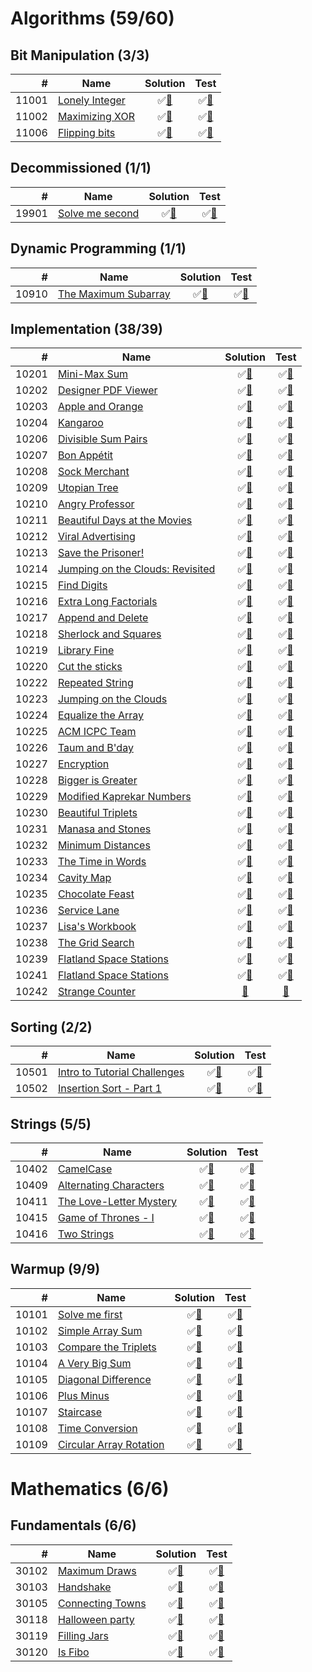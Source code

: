 # Algorithms (59/60)

## Bit Manipulation (3/3)

|     # | Name                    | Solution                          | Test                           |
|------:|-------------------------|:---------------------------------:|:------------------------------:|
| 11001 | [Lonely Integer][11001] | &#9989;[&#128190;][11001solution] | &#9989;[&#128190;][11001tests] |
| 11002 | [Maximizing XOR][11002] | &#9989;[&#128190;][11002solution] | &#9989;[&#128190;][11002tests] |
| 11006 | [Flipping bits][11006]  | &#9989;[&#128190;][11006solution] | &#9989;[&#128190;][11006tests] |

[11001]: https://www.hackerrank.com/challenges/lonely-integer
[11002]: https://www.hackerrank.com/challenges/maximizing-xor
[11006]: https://www.hackerrank.com/challenges/flipping-bits

[11001solution]: src/main/java/org/ck/hackerRank/algorithms/bitmanipulation/lonelyinteger/Solution.java
[11002solution]: src/main/java/org/ck/hackerRank/algorithms/bitmanipulation/maximisingxor/Solution.java
[11006solution]: src/main/java/org/ck/hackerRank/algorithms/bitmanipulation/flippingbits/Solution.java

[11001tests]: src/test/java/org/ck/hackerRank/algorithms/bitmanipulation/lonelyinteger/SolutionTest.java
[11002tests]: src/test/java/org/ck/hackerRank/algorithms/bitmanipulation/maximisingxor/SolutionTest.java
[11006tests]: src/test/java/org/ck/hackerRank/algorithms/bitmanipulation/flippingbits/SolutionTest.java


## Decommissioned (1/1)

|     # | Name                     | Solution                          | Test                           |
|------:|--------------------------|:---------------------------------:|:------------------------------:|
| 19901 | [Solve me second][19901] | &#9989;[&#128190;][19901solution] | &#9989;[&#128190;][19901tests] |

[19901]: https://www.hackerrank.com/challenges/solve-me-second

[19901solution]: src/main/java/org/ck/hackerRank/algorithms/decommissioned/solvemesecond/Solution.java

[19901tests]: src/test/java/org/ck/hackerRank/algorithms/decommissioned/solvemesecond/SolutionTest.java


## Dynamic Programming (1/1)

|     # | Name                          | Solution                          | Test                           |
|------:|-------------------------------|:---------------------------------:|:------------------------------:|
| 10910 | [The Maximum Subarray][10910] | &#9989;[&#128190;][10910solution] | &#9989;[&#128190;][10910tests] |

[10910]: https://www.hackerrank.com/challenges/maxsubarray

[10910solution]: src/main/java/org/ck/hackerRank/algorithms/dynamicprogramming/maxsubarray/Solution.java

[10910tests]: src/test/java/org/ck/hackerRank/algorithms/dynamicprogramming/maxsubarray/SolutionTest.java


## Implementation (38/39)

|     # | Name                                      | Solution                          | Test                           |
|------:|-------------------------------------------|:---------------------------------:|:------------------------------:|
| 10201 | [Mini-Max Sum][10201]                     | &#9989;[&#128190;][10201solution] | &#9989;[&#128190;][10201tests] |
| 10202 | [Designer PDF Viewer][10202]              | &#9989;[&#128190;][10202solution] | &#9989;[&#128190;][10202tests] |
| 10203 | [Apple and Orange][10203]                 | &#9989;[&#128190;][10203solution] | &#9989;[&#128190;][10203tests] |
| 10204 | [Kangaroo][10204]                         | &#9989;[&#128190;][10204solution] | &#9989;[&#128190;][10204tests] |
| 10206 | [Divisible Sum Pairs][10206]              | &#9989;[&#128190;][10206solution] | &#9989;[&#128190;][10206tests] |
| 10207 | [Bon Appétit][10207]                      | &#9989;[&#128190;][10207solution] | &#9989;[&#128190;][10207tests] |
| 10208 | [Sock Merchant][10208]                    | &#9989;[&#128190;][10208solution] | &#9989;[&#128190;][10208tests] |
| 10209 | [Utopian Tree][10209]                     | &#9989;[&#128190;][10209solution] | &#9989;[&#128190;][10209tests] |
| 10210 | [Angry Professor][10210]                  | &#9989;[&#128190;][10210solution] | &#9989;[&#128190;][10210tests] |
| 10211 | [Beautiful Days at the Movies][10211]     | &#9989;[&#128190;][10211solution] | &#9989;[&#128190;][10211tests] |
| 10212 | [Viral Advertising][10212]                | &#9989;[&#128190;][10212solution] | &#9989;[&#128190;][10212tests] |
| 10213 | [Save the Prisoner!][10213]               | &#9989;[&#128190;][10213solution] | &#9989;[&#128190;][10213tests] |
| 10214 | [Jumping on the Clouds: Revisited][10214] | &#9989;[&#128190;][10214solution] | &#9989;[&#128190;][10214tests] |
| 10215 | [Find Digits][10215]                      | &#9989;[&#128190;][10215solution] | &#9989;[&#128190;][10215tests] |
| 10216 | [Extra Long Factorials][10216]            | &#9989;[&#128190;][10216solution] | &#9989;[&#128190;][10216tests] |
| 10217 | [Append and Delete][10217]                | &#9989;[&#128190;][10217solution] | &#9989;[&#128190;][10217tests] |
| 10218 | [Sherlock and Squares][10218]             | &#9989;[&#128190;][10218solution] | &#9989;[&#128190;][10218tests] |
| 10219 | [Library Fine][10219]                     | &#9989;[&#128190;][10219solution] | &#9989;[&#128190;][10219tests] |
| 10220 | [Cut the sticks][10220]                   | &#9989;[&#128190;][10220solution] | &#9989;[&#128190;][10220tests] |
| 10222 | [Repeated String][10222]                  | &#9989;[&#128190;][10222solution] | &#9989;[&#128190;][10222tests] |
| 10223 | [Jumping on the Clouds][10223]            | &#9989;[&#128190;][10223solution] | &#9989;[&#128190;][10223tests] |
| 10224 | [Equalize the Array][10224]               | &#9989;[&#128190;][10224solution] | &#9989;[&#128190;][10224tests] |
| 10225 | [ACM ICPC Team][10225]                    | &#9989;[&#128190;][10225solution] | &#9989;[&#128190;][10225tests] |
| 10226 | [Taum and B'day][10226]                   | &#9989;[&#128190;][10226solution] | &#9989;[&#128190;][10226tests] |
| 10227 | [Encryption][10227]                       | &#9989;[&#128190;][10227solution] | &#9989;[&#128190;][10227tests] |
| 10228 | [Bigger is Greater][10228]                | &#9989;[&#128190;][10228solution] | &#9989;[&#128190;][10228tests] |
| 10229 | [Modified Kaprekar Numbers][10229]        | &#9989;[&#128190;][10229solution] | &#9989;[&#128190;][10229tests] |
| 10230 | [Beautiful Triplets][10230]               | &#9989;[&#128190;][10230solution] | &#9989;[&#128190;][10230tests] |
| 10231 | [Manasa and Stones][10231]                | &#9989;[&#128190;][10231solution] | &#9989;[&#128190;][10231tests] |
| 10232 | [Minimum Distances][10232]                | &#9989;[&#128190;][10232solution] | &#9989;[&#128190;][10232tests] |
| 10233 | [The Time in Words][10233]                | &#9989;[&#128190;][10233solution] | &#9989;[&#128190;][10233tests] |
| 10234 | [Cavity Map][10234]                       | &#9989;[&#128190;][10234solution] | &#9989;[&#128190;][10234tests] |
| 10235 | [Chocolate Feast][10235]                  | &#9989;[&#128190;][10235solution] | &#9989;[&#128190;][10235tests] |
| 10236 | [Service Lane][10236]                     | &#9989;[&#128190;][10236solution] | &#9989;[&#128190;][10236tests] |
| 10237 | [Lisa's Workbook][10237]                  | &#9989;[&#128190;][10237solution] | &#9989;[&#128190;][10237tests] |
| 10238 | [The Grid Search][10238]                  | &#9989;[&#128190;][10238solution] | &#9989;[&#128190;][10238tests] |
| 10239 | [Flatland Space Stations][10239]          | &#9989;[&#128190;][10239solution] | &#9989;[&#128190;][10239tests] |
| 10241 | [Flatland Space Stations][10241]          | &#9989;[&#128190;][10241solution] | &#9989;[&#128190;][10241tests] |
| 10242 | [Strange Counter][10242]                  | [&#128190;][10242solution]        | [&#128190;][10242tests]        |

[10201]: https://www.hackerrank.com/challenges/mini-max-sum
[10202]: https://www.hackerrank.com/challenges/designer-pdf-viewer
[10203]: https://www.hackerrank.com/challenges/apple-and-orange
[10204]: https://www.hackerrank.com/challenges/kangaroo
[10206]: https://www.hackerrank.com/challenges/divisible-sum-pairs
[10207]: https://www.hackerrank.com/challenges/bon-appetit
[10208]: https://www.hackerrank.com/challenges/sock-merchant
[10209]: https://www.hackerrank.com/challenges/utopian-tree
[10210]: https://www.hackerrank.com/challenges/angry-professor
[10211]: https://www.hackerrank.com/challenges/beautiful-days-at-the-movies
[10212]: https://www.hackerrank.com/challenges/strange-advertising
[10213]: https://www.hackerrank.com/challenges/save-the-prisoner
[10214]: https://www.hackerrank.com/challenges/jumping-on-the-clouds-revisited
[10215]: https://www.hackerrank.com/challenges/find-digits
[10216]: https://www.hackerrank.com/challenges/extra-long-factorials
[10217]: https://www.hackerrank.com/challenges/append-and-delete
[10218]: https://www.hackerrank.com/challenges/sherlock-and-squares
[10219]: https://www.hackerrank.com/challenges/library-fine
[10220]: https://www.hackerrank.com/challenges/cut-the-sticks
[10222]: https://www.hackerrank.com/challenges/repeated-string
[10223]: https://www.hackerrank.com/challenges/jumping-on-the-clouds
[10224]: https://www.hackerrank.com/challenges/equality-in-a-array
[10225]: https://www.hackerrank.com/challenges/acm-icpc-team
[10226]: https://www.hackerrank.com/challenges/taum-and-bday
[10227]: https://www.hackerrank.com/challenges/encryption
[10228]: https://www.hackerrank.com/challenges/bigger-is-greater
[10229]: https://www.hackerrank.com/challenges/kaprekar-numbers
[10230]: https://www.hackerrank.com/challenges/beautiful-triplets
[10231]: https://www.hackerrank.com/challenges/manasa-and-stones
[10232]: https://www.hackerrank.com/challenges/minimum-distances
[10233]: https://www.hackerrank.com/challenges/the-time-in-words
[10234]: https://www.hackerrank.com/challenges/cavity-map
[10235]: https://www.hackerrank.com/challenges/chocolate-feast
[10236]: https://www.hackerrank.com/challenges/service-lane
[10237]: https://www.hackerrank.com/challenges/lisa-workbook
[10238]: https://www.hackerrank.com/challenges/the-grid-search
[10239]: https://www.hackerrank.com/challenges/flatland-space-stations
[10241]: https://www.hackerrank.com/challenges/flatland-space-stations
[10242]: https://www.hackerrank.com/challenges/strange-code

[10201solution]: src/main/java/org/ck/hackerRank/algorithms/implementation/minimaxsum/Solution.java
[10202solution]: src/main/java/org/ck/hackerRank/algorithms/implementation/designerpdfviewer/Solution.java
[10203solution]: src/main/java/org/ck/hackerRank/algorithms/implementation/appleandorange/Solution.java
[10204solution]: src/main/java/org/ck/hackerRank/algorithms/implementation/kangaroo/Solution.java
[10206solution]: src/main/java/org/ck/hackerRank/algorithms/implementation/divisiblesumpairs/Solution.java
[10207solution]: src/main/java/org/ck/hackerRank/algorithms/implementation/bonappetit/Solution.java
[10208solution]: src/main/java/org/ck/hackerRank/algorithms/implementation/sockmerchant/Solution.java
[10209solution]: src/main/java/org/ck/hackerRank/algorithms/implementation/utopiantree/Solution.java
[10210solution]: src/main/java/org/ck/hackerRank/algorithms/implementation/angryprofessor/Solution.java
[10211solution]: src/main/java/org/ck/hackerRank/algorithms/implementation/beautifuldaysatthemovies/Solution.java
[10212solution]: src/main/java/org/ck/hackerRank/algorithms/implementation/viraladvertising/Solution.java
[10213solution]: src/main/java/org/ck/hackerRank/algorithms/implementation/savetheprisoner/Solution.java
[10214solution]: src/main/java/org/ck/hackerRank/algorithms/implementation/jumpingonthecloudsrevisited/Solution.java
[10215solution]: src/main/java/org/ck/hackerRank/algorithms/implementation/finddigits/Solution.java
[10216solution]: src/main/java/org/ck/hackerRank/algorithms/implementation/extralongfactorials/Solution.java
[10217solution]: src/main/java/org/ck/hackerRank/algorithms/implementation/appendanddelete/Solution.java
[10218solution]: src/main/java/org/ck/hackerRank/algorithms/implementation/sherlockandsquares/Solution.java
[10219solution]: src/main/java/org/ck/hackerRank/algorithms/implementation/libraryfine/Solution.java
[10220solution]: src/main/java/org/ck/hackerRank/algorithms/implementation/cutthesticks/Solution.java
[10222solution]: src/main/java/org/ck/hackerRank/algorithms/implementation/repeatedstring/Solution.java
[10223solution]: src/main/java/org/ck/hackerRank/algorithms/implementation/jumpingontheclouds/Solution.java
[10224solution]: src/main/java/org/ck/hackerRank/algorithms/implementation/equalizethearray/Solution.java
[10225solution]: src/main/java/org/ck/hackerRank/algorithms/implementation/acmicpcteam/Solution.java
[10226solution]: src/main/java/org/ck/hackerRank/algorithms/implementation/taumandbday/Solution.java
[10227solution]: src/main/java/org/ck/hackerRank/algorithms/implementation/encryption/Solution.java
[10228solution]: src/main/java/org/ck/hackerRank/algorithms/implementation/biggerisgreater/Solution.java
[10229solution]: src/main/java/org/ck/hackerRank/algorithms/implementation/modifiedkaprekarnumbers/Solution.java
[10230solution]: src/main/java/org/ck/hackerRank/algorithms/implementation/beautifultriplets/Solution.java
[10231solution]: src/main/java/org/ck/hackerRank/algorithms/implementation/manasaandstones/Solution.java
[10232solution]: src/main/java/org/ck/hackerRank/algorithms/implementation/minimumdistances/Solution.java
[10233solution]: src/main/java/org/ck/hackerRank/algorithms/implementation/thetimeinwords/Solution.java
[10234solution]: src/main/java/org/ck/hackerRank/algorithms/implementation/cavitymap/Solution.java
[10235solution]: src/main/java/org/ck/hackerRank/algorithms/implementation/chocolatefeast/Solution.java
[10236solution]: src/main/java/org/ck/hackerRank/algorithms/implementation/servicelane/Solution.java
[10237solution]: src/main/java/org/ck/hackerRank/algorithms/implementation/lisasworkbook/Solution.java
[10238solution]: src/main/java/org/ck/hackerRank/algorithms/implementation/thegridsearch/Solution.java
[10239solution]: src/main/java/org/ck/hackerRank/algorithms/implementation/flatlandspacestations/Solution.java
[10241solution]: src/main/java/org/ck/hackerRank/algorithms/implementation/happyladybugs/Solution.java
[10242solution]: src/main/java/org/ck/hackerRank/algorithms/implementation/strangecounter/Solution.java

[10201tests]: src/test/java/org/ck/hackerRank/algorithms/implementation/minimaxsum/SolutionTest.java
[10202tests]: src/test/java/org/ck/hackerRank/algorithms/implementation/designerpdfviewer/SolutionTest.java
[10203tests]: src/test/java/org/ck/hackerRank/algorithms/implementation/appleandorange/SolutionTest.java
[10204tests]: src/test/java/org/ck/hackerRank/algorithms/implementation/kangaroo/SolutionTest.java
[10206tests]: src/test/java/org/ck/hackerRank/algorithms/implementation/divisiblesumpairs/SolutionTest.java
[10207tests]: src/test/java/org/ck/hackerRank/algorithms/implementation/bonappetit/SolutionTest.java
[10208tests]: src/test/java/org/ck/hackerRank/algorithms/implementation/sockmerchant/SolutionTest.java
[10209tests]: src/test/java/org/ck/hackerRank/algorithms/implementation/utopiantree/SolutionTest.java
[10210tests]: src/test/java/org/ck/hackerRank/algorithms/implementation/angryprofessor/SolutionTest.java
[10211tests]: src/test/java/org/ck/hackerRank/algorithms/implementation/beautifuldaysatthemovies/SolutionTest.java
[10212tests]: src/test/java/org/ck/hackerRank/algorithms/implementation/viraladvertising/SolutionTest.java
[10213tests]: src/test/java/org/ck/hackerRank/algorithms/implementation/savetheprisoner/SolutionTest.java
[10214tests]: src/test/java/org/ck/hackerRank/algorithms/implementation/jumpingonthecloudsrevisited/SolutionTest.java
[10215tests]: src/test/java/org/ck/hackerRank/algorithms/implementation/finddigits/SolutionTest.java
[10216tests]: src/test/java/org/ck/hackerRank/algorithms/implementation/extralongfactorials/SolutionTest.java
[10217tests]: src/test/java/org/ck/hackerRank/algorithms/implementation/appendanddelete/SolutionTest.java
[10218tests]: src/test/java/org/ck/hackerRank/algorithms/implementation/sherlockandsquares/SolutionTest.java
[10219tests]: src/test/java/org/ck/hackerRank/algorithms/implementation/libraryfine/SolutionTest.java
[10220tests]: src/test/java/org/ck/hackerRank/algorithms/implementation/cutthesticks/SolutionTest.java
[10222tests]: src/test/java/org/ck/hackerRank/algorithms/implementation/repeatedstring/SolutionTest.java
[10223tests]: src/test/java/org/ck/hackerRank/algorithms/implementation/jumpingontheclouds/SolutionTest.java
[10224tests]: src/test/java/org/ck/hackerRank/algorithms/implementation/equalizethearray/SolutionTest.java
[10225tests]: src/test/java/org/ck/hackerRank/algorithms/implementation/acmicpcteam/SolutionTest.java
[10226tests]: src/test/java/org/ck/hackerRank/algorithms/implementation/taumandbday/SolutionTest.java
[10227tests]: src/test/java/org/ck/hackerRank/algorithms/implementation/encryption/SolutionTest.java
[10228tests]: src/test/java/org/ck/hackerRank/algorithms/implementation/biggerisgreater/SolutionTest.java
[10229tests]: src/test/java/org/ck/hackerRank/algorithms/implementation/modifiedkaprekarnumbers/SolutionTest.java
[10230tests]: src/test/java/org/ck/hackerRank/algorithms/implementation/beautifultriplets/SolutionTest.java
[10231tests]: src/test/java/org/ck/hackerRank/algorithms/implementation/manasaandstones/SolutionTest.java
[10232tests]: src/test/java/org/ck/hackerRank/algorithms/implementation/minimumdistances/SolutionTest.java
[10233tests]: src/test/java/org/ck/hackerRank/algorithms/implementation/thetimeinwords/SolutionTest.java
[10234tests]: src/test/java/org/ck/hackerRank/algorithms/implementation/cavitymap/SolutionTest.java
[10235tests]: src/test/java/org/ck/hackerRank/algorithms/implementation/chocolatefeast/SolutionTest.java
[10236tests]: src/test/java/org/ck/hackerRank/algorithms/implementation/servicelane/SolutionTest.java
[10237tests]: src/test/java/org/ck/hackerRank/algorithms/implementation/lisasworkbook/SolutionTest.java
[10238tests]: src/test/java/org/ck/hackerRank/algorithms/implementation/thegridsearch/SolutionTest.java
[10239tests]: src/test/java/org/ck/hackerRank/algorithms/implementation/flatlandspacestations/SolutionTest.java
[10241tests]: src/test/java/org/ck/hackerRank/algorithms/implementation/happyladybugs/SolutionTest.java
[10242tests]: src/test/java/org/ck/hackerRank/algorithms/implementation/strangecounter/SolutionTest.java


## Sorting (2/2)

|     # | Name                                  | Solution                          | Test                           |
|------:|---------------------------------------|:---------------------------------:|:------------------------------:|
| 10501 | [Intro to Tutorial Challenges][10501] | &#9989;[&#128190;][10501solution] | &#9989;[&#128190;][10501tests] |
| 10502 | [Insertion Sort - Part 1][10502]      | &#9989;[&#128190;][10502solution] | &#9989;[&#128190;][10502tests] |

[10501]: https://www.hackerrank.com/challenges/tutorial-intro
[10502]: https://www.hackerrank.com/challenges/insertionsort1

[10501solution]: src/main/java/org/ck/hackerRank/algorithms/sorting/intrototutorialchallenges/Solution.java
[10502solution]: src/main/java/org/ck/hackerRank/algorithms/sorting/insertionsortpart1/Solution.java

[10501tests]: src/test/java/org/ck/hackerRank/algorithms/sorting/intrototutorialchallenges/SolutionTest.java
[10502tests]: src/test/java/org/ck/hackerRank/algorithms/sorting/insertionsortpart1/SolutionTest.java


## Strings (5/5)

|     # | Name                             | Solution                          | Test                           |
|------:|----------------------------------|:---------------------------------:|:------------------------------:|
| 10402 | [CamelCase][10402]               | &#9989;[&#128190;][10402solution] | &#9989;[&#128190;][10402tests] |
| 10409 | [Alternating Characters][10409]  | &#9989;[&#128190;][10409solution] | &#9989;[&#128190;][10409tests] |
| 10411 | [The Love-Letter Mystery][10411] | &#9989;[&#128190;][10411solution] | &#9989;[&#128190;][10411tests] |
| 10415 | [Game of Thrones - I][10415]     | &#9989;[&#128190;][10415solution] | &#9989;[&#128190;][10415tests] |
| 10416 | [Two Strings][10416]             | &#9989;[&#128190;][10416solution] | &#9989;[&#128190;][10416tests] |

[10402]: https://www.hackerrank.com/challenges/camelcase
[10409]: https://www.hackerrank.com/challenges/alternating-characters
[10411]: https://www.hackerrank.com/challenges/the-love-letter-mystery
[10415]: https://www.hackerrank.com/challenges/game-of-thrones
[10416]: https://www.hackerrank.com/challenges/two-strings

[10402solution]: src/main/java/org/ck/hackerRank/algorithms/strings/camelcase/Solution.java
[10409solution]: src/main/java/org/ck/hackerRank/algorithms/strings/alternatingcharacters/Solution.java
[10411solution]: src/main/java/org/ck/hackerRank/algorithms/strings/thelovelettermystery/Solution.java
[10415solution]: src/main/java/org/ck/hackerRank/algorithms/strings/gameofthronesi/Solution.java
[10416solution]: src/main/java/org/ck/hackerRank/algorithms/strings/twostrings/Solution.java

[10402tests]: src/test/java/org/ck/hackerRank/algorithms/strings/camelcase/SolutionTest.java
[10409tests]: src/test/java/org/ck/hackerRank/algorithms/strings/alternatingcharacters/SolutionTest.java
[10411tests]: src/test/java/org/ck/hackerRank/algorithms/strings/thelovelettermystery/SolutionTest.java
[10415tests]: src/test/java/org/ck/hackerRank/algorithms/strings/gameofthronesi/SolutionTest.java
[10416tests]: src/test/java/org/ck/hackerRank/algorithms/strings/twostrings/SolutionTest.java


## Warmup (9/9)

|     # | Name                             | Solution                          | Test                           |
|------:|----------------------------------|:---------------------------------:|:------------------------------:|
| 10101 | [Solve me first][10101]          | &#9989;[&#128190;][10101solution] | &#9989;[&#128190;][10101tests] |
| 10102 | [Simple Array Sum][10102]        | &#9989;[&#128190;][10102solution] | &#9989;[&#128190;][10102tests] |
| 10103 | [Compare the Triplets][10103]    | &#9989;[&#128190;][10103solution] | &#9989;[&#128190;][10103tests] |
| 10104 | [A Very Big Sum][10104]          | &#9989;[&#128190;][10104solution] | &#9989;[&#128190;][10104tests] |
| 10105 | [Diagonal Difference][10105]     | &#9989;[&#128190;][10105solution] | &#9989;[&#128190;][10105tests] |
| 10106 | [Plus Minus][10106]              | &#9989;[&#128190;][10106solution] | &#9989;[&#128190;][10106tests] |
| 10107 | [Staircase][10107]               | &#9989;[&#128190;][10107solution] | &#9989;[&#128190;][10107tests] |
| 10108 | [Time Conversion][10108]         | &#9989;[&#128190;][10108solution] | &#9989;[&#128190;][10108tests] |
| 10109 | [Circular Array Rotation][10109] | &#9989;[&#128190;][10109solution] | &#9989;[&#128190;][10109tests] |

[10101]: https://www.hackerrank.com/challenges/solve-me-first
[10102]: https://www.hackerrank.com/challenges/simple-array-sum
[10103]: https://www.hackerrank.com/challenges/compare-the-triplets
[10104]: https://www.hackerrank.com/challenges/a-very-big-sum
[10105]: https://www.hackerrank.com/challenges/diagonal-difference
[10106]: https://www.hackerrank.com/challenges/plus-minus
[10107]: https://www.hackerrank.com/challenges/staircase
[10108]: https://www.hackerrank.com/challenges/time-conversion
[10109]: https://www.hackerrank.com/challenges/circular-array-rotation

[10101solution]: src/main/java/org/ck/hackerRank/algorithms/warmup/solvemefirst/Solution.java
[10102solution]: src/main/java/org/ck/hackerRank/algorithms/warmup/simplearraysum/Solution.java
[10103solution]: src/main/java/org/ck/hackerRank/algorithms/warmup/comparethetriplets/Solution.java
[10104solution]: src/main/java/org/ck/hackerRank/algorithms/warmup/averybigsum/Solution.java
[10105solution]: src/main/java/org/ck/hackerRank/algorithms/warmup/diagonaldifference/Solution.java
[10106solution]: src/main/java/org/ck/hackerRank/algorithms/warmup/plusminus/Solution.java
[10107solution]: src/main/java/org/ck/hackerRank/algorithms/warmup/staircase/Solution.java
[10108solution]: src/main/java/org/ck/hackerRank/algorithms/warmup/timeconversion/Solution.java
[10109solution]: src/main/java/org/ck/hackerRank/algorithms/warmup/circulararrayrotation/Solution.java

[10101tests]: src/test/java/org/ck/hackerRank/algorithms/warmup/solvemefirst/SolutionTest.java
[10102tests]: src/test/java/org/ck/hackerRank/algorithms/warmup/simplearraysum/SolutionTest.java
[10103tests]: src/test/java/org/ck/hackerRank/algorithms/warmup/comparethetriplets/SolutionTest.java
[10104tests]: src/test/java/org/ck/hackerRank/algorithms/warmup/averybigsum/SolutionTest.java
[10105tests]: src/test/java/org/ck/hackerRank/algorithms/warmup/diagonaldifference/SolutionTest.java
[10106tests]: src/test/java/org/ck/hackerRank/algorithms/warmup/plusminus/SolutionTest.java
[10107tests]: src/test/java/org/ck/hackerRank/algorithms/warmup/staircase/SolutionTest.java
[10108tests]: src/test/java/org/ck/hackerRank/algorithms/warmup/timeconversion/SolutionTest.java
[10109tests]: src/test/java/org/ck/hackerRank/algorithms/warmup/circulararrayrotation/SolutionTest.java

# Mathematics (6/6)

##  Fundamentals (6/6)

|     # | Name                      | Solution                          | Test                           |
|------:|---------------------------|:---------------------------------:|:------------------------------:|
| 30102 | [Maximum Draws][30102]    | &#9989;[&#128190;][30102solution] | &#9989;[&#128190;][30102tests] |
| 30103 | [Handshake][30103]        | &#9989;[&#128190;][30103solution] | &#9989;[&#128190;][30103tests] |
| 30105 | [Connecting Towns][30105] | &#9989;[&#128190;][30105solution] | &#9989;[&#128190;][30105tests] |
| 30118 | [Halloween party][30118]  | &#9989;[&#128190;][30118solution] | &#9989;[&#128190;][30118tests] |
| 30119 | [Filling Jars][30119]     | &#9989;[&#128190;][30119solution] | &#9989;[&#128190;][30119tests] |
| 30120 | [Is Fibo][30120]          | &#9989;[&#128190;][30120solution] | &#9989;[&#128190;][30120tests] |

[30102]: https://www.hackerrank.com/challenges/maximum-draws
[30103]: https://www.hackerrank.com/challenges/handshake
[30105]: https://www.hackerrank.com/challenges/connecting-towns
[30118]: https://www.hackerrank.com/challenges/halloween-party
[30119]: https://www.hackerrank.com/challenges/filling-jars
[30120]: https://www.hackerrank.com/challenges/is-fibo

[30102solution]: src/main/java/org/ck/hackerRank/mathematics/fundamentals/maximumdraws/Solution.java
[30103solution]: src/main/java/org/ck/hackerRank/mathematics/fundamentals/handshake/Solution.java
[30105solution]: src/main/java/org/ck/hackerRank/mathematics/fundamentals/connectingtowns/Solution.java
[30118solution]: src/main/java/org/ck/hackerRank/mathematics/fundamentals/halloweenparty/Solution.java
[30119solution]: src/main/java/org/ck/hackerRank/mathematics/fundamentals/fillingjars/Solution.java
[30120solution]: src/main/java/org/ck/hackerRank/mathematics/fundamentals/isfibo/Solution.java

[30102tests]: src/test/java/org/ck/hackerRank/mathematics/fundamentals/maximumdraws/SolutionTest.java
[30103tests]: src/test/java/org/ck/hackerRank/mathematics/fundamentals/handshake/SolutionTest.java
[30105tests]: src/test/java/org/ck/hackerRank/mathematics/fundamentals/connectingtowns/SolutionTest.java
[30118tests]: src/test/java/org/ck/hackerRank/mathematics/fundamentals/halloweenparty/SolutionTest.java
[30119tests]: src/test/java/org/ck/hackerRank/mathematics/fundamentals/fillingjars/SolutionTest.java
[30120tests]: src/test/java/org/ck/hackerRank/mathematics/fundamentals/isfibo/SolutionTest.java

